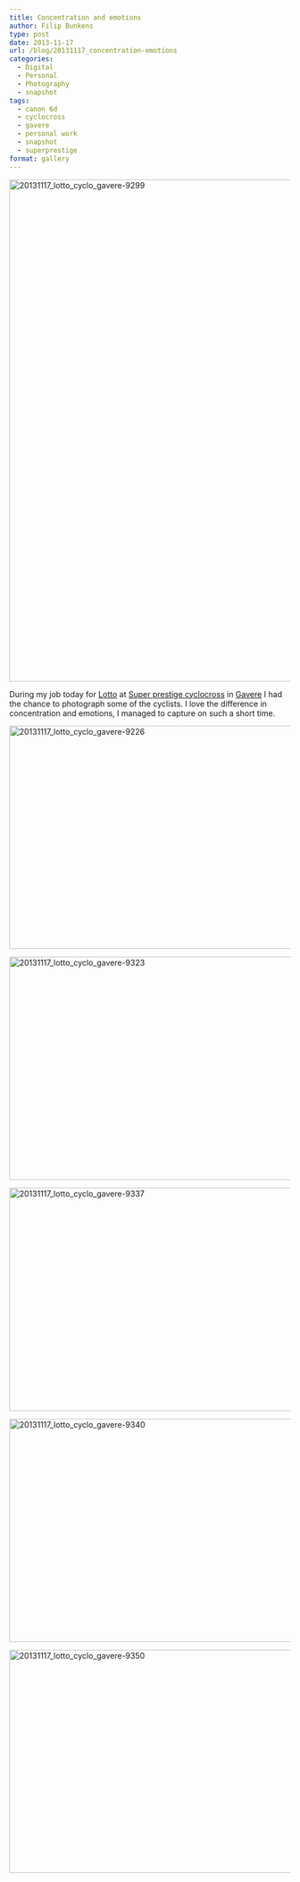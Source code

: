 ```yaml
---
title: Concentration and emotions
author: Filip Bunkens
type: post
date: 2013-11-17
url: /blog/20131117_concentration-emotions
categories:
  - Digital
  - Personal
  - Photography
  - snapshot
tags:
  - canon 6d
  - cyclocross
  - gavere
  - personal work
  - snapshot
  - superprestige
format: gallery
---
```

[<img src="/wp-content/uploads/2013/11/20131117_lotto_cyclo_gavere-9299-600x900.jpg" alt="20131117_lotto_cyclo_gavere-9299" width="600" height="900" class="alignnone size-large wp-image-934" />][1]

During my job today for <a href="http://www.lotto.be" title="Lotto - Nationale Lotterij" rel="contact met">Lotto</a> at <a href="http://superprestigecyclocross.be" title="Super prestige Cyclocross" rel="none">Super prestige cyclocross</a> in <a href="http://www.cyclocrossgavere.be" title="Super prestige Gavere" rel="none">Gavere</a> I had the chance to photograph some of the cyclists. I love the difference in concentration and emotions, I managed to capture on such a short time.

[<img src="/wp-content/uploads/2013/11/20131117_lotto_cyclo_gavere-9226-600x400.jpg" alt="20131117_lotto_cyclo_gavere-9226" width="600" height="400" class="alignnone size-large wp-image-933" />][2]

[<img src="/wp-content/uploads/2013/11/20131117_lotto_cyclo_gavere-9323-600x400.jpg" alt="20131117_lotto_cyclo_gavere-9323" width="600" height="400" class="alignnone size-large wp-image-935" />][3]

[<img src="/wp-content/uploads/2013/11/20131117_lotto_cyclo_gavere-9337-600x400.jpg" alt="20131117_lotto_cyclo_gavere-9337" width="600" height="400" class="alignnone size-large wp-image-936" />][4]

[<img src="/wp-content/uploads/2013/11/20131117_lotto_cyclo_gavere-9340-600x400.jpg" alt="20131117_lotto_cyclo_gavere-9340" width="600" height="400" class="alignnone size-large wp-image-937" />][5]

[<img src="/wp-content/uploads/2013/11/20131117_lotto_cyclo_gavere-9350-600x400.jpg" alt="20131117_lotto_cyclo_gavere-9350" width="600" height="400" class="alignnone size-large wp-image-938" />][6]

 [1]: /wp-content/uploads/2013/11/20131117_lotto_cyclo_gavere-9299.jpg
 [2]: /wp-content/uploads/2013/11/20131117_lotto_cyclo_gavere-9226.jpg
 [3]: /wp-content/uploads/2013/11/20131117_lotto_cyclo_gavere-9323.jpg
 [4]: /wp-content/uploads/2013/11/20131117_lotto_cyclo_gavere-9337.jpg
 [5]: /wp-content/uploads/2013/11/20131117_lotto_cyclo_gavere-9340.jpg
 [6]: /wp-content/uploads/2013/11/20131117_lotto_cyclo_gavere-9350.jpg